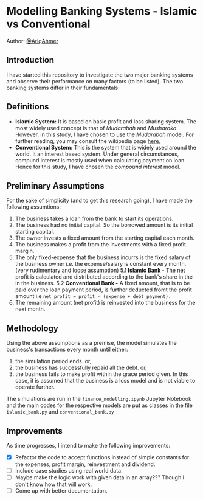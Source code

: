 # Modelling Banking Systems - Islamic vs Conventional
Author: [@AriqAhmer](https://github.com/AriqAhmer/)

## Introduction
I have started this repository to investigate the two major banking systems and observe their performance on many factors (to be listed).
The two banking systems differ in their fundamentals:

## Definitions
- **Islamic System:** It is based on basic profit and loss sharing system. The most widely used concept is that of _Mudarabah_ and _Musharaka_. However, in this study, I have chosen to use the _Mudarabah_ model. For further reading, you may consult the wikipedia page [here.](https://en.wikipedia.org/wiki/Profit_and_loss_sharing)
- **Conventional System:** This is the system that is widely used around the world. It an interest based system. Under general circumstances, compund interest is mostly used when calculating payment on loan. Hence for this study, I have chosen the _compound interest_ model.

## Preliminary Assumptions
For the sake of simplicity (and to get this research going), I have made the following assumtions:
1. The business takes a loan from the bank to start its operations.
2. The business had no initial capital. So the borrowed amount is its initial starting capital.
3. The owner invests a fixed amount from the starting capital each month.
4. The business makes a profit from the investments with a fixed profit margin.
5. The only fixed-expense that the business incurrs is the fixed salary of the business owner i.e. the expense/salary is constant every month. (very rudimentary and loose assumption)
   5.1 **Islamic Bank -** The net profit is calculated and distributed according to the bank's share in the in the business.
   5.2 **Conventional Bank -** A fixed amount, that is to be paid over the loan payment period, is further deducted fromt the profit amount i.e `net_profit = profit - (expense + debt_payment).`
7. The remaining amount (net profit) is reinvested into the business for the next month.

## Methodology
Using the above assumptions as a premise, the model simulates the business's transactions every month until either:

1. the simulation period ends. or,
2. the business has successfully repaid all the debt. or,
3. the business fails to make profit within the grace period given. In this case, it is assumed that the business is a loss model and is not viable to operate further.

The simulations are run in the `finance_modelling.ipynb` Jupyter Notebook and the main codes for the respective models are put as classes in the file `islamic_bank.py` and `conventional_bank.py`

## Improvements
As time progresses, I intend to make the following improvements:
- [X] Refactor the code to accept functions instead of simple constants for the expenses, profit margin, reinvestment and dividend.
- [ ] Include case studies using real world data.
- [ ] Maybe make the logic work with given data in an array??? Though I don't know how that will work.
- [ ] Come up with better documentation.

